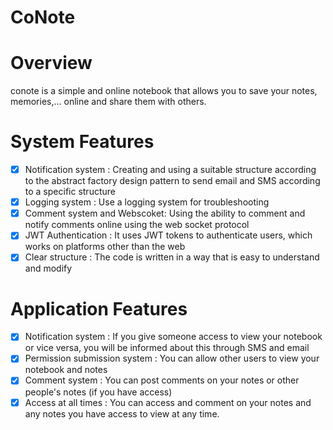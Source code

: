 # CoNote

# Overview

conote is a simple and online notebook that allows you to save your notes, memories,... online and share them with others.

# System Features
- [x] Notification system : Creating and using a suitable structure according to the abstract factory design pattern to send email and SMS according to a specific structure
- [x] Logging system : Use a logging system for troubleshooting
- [x] Comment system and Webscoket: Using the ability to comment and notify comments online using the web socket protocol   
- [x] JWT Authentication : It uses JWT tokens to authenticate users, which works on platforms other than the web
- [x] Clear structure : The code is written in a way that is easy to understand and modify

# Application Features
- [x] Notification system : If you give someone access to view your notebook or vice versa, you will be informed about this through SMS and email
- [x] Permission submission system : You can allow other users to view your notebook and notes  
- [x] Comment system : You can post comments on your notes or other people's notes (if you have access)
- [x] Access at all times : You can access and comment on your notes and any notes you have access to view at any time.
